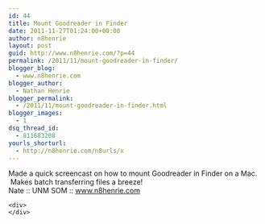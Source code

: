 ```yaml
---
id: 44
title: Mount Goodreader in Finder
date: 2011-11-27T01:24:00+00:00
author: n8henrie
layout: post
guid: http://www.n8henrie.com/?p=44
permalink: /2011/11/mount-goodreader-in-finder/
blogger_blog:
  - www.n8henrie.com
blogger_author:
  - Nathan Henrie
blogger_permalink:
  - /2011/11/mount-goodreader-in-finder.html
blogger_images:
  - 1
dsq_thread_id:
  - 811683208
yourls_shorturl:
  - http://n8henrie.com/n8urls/x
---
```

<div>
  <div>
    Made a quick screencast on how to mount Goodreader in Finder on a Mac.  Makes batch transferring files a breeze!
  </div>
  
  <div>
    Nate :: UNM SOM :: <a href="http://www.n8henrie.com/" target="_blank">www.n8henrie.com</a>
  </div>
  
  <p>
    </div> 
    
    <div>
    </div>